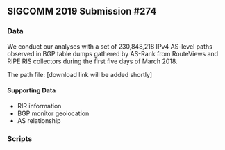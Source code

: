 ## SIGCOMM 2019 Submission #274 ##

### Data ###
We conduct our analyses with a set of 230,848,218 IPv4 AS-level paths observed in BGP table dumps gathered by AS-Rank from RouteViews and RIPE RIS collectors during the first five days of March 2018.

The path file: [download link will be added shortly]

#### Supporting Data ####
* RIR information
* BGP monitor geolocation
* AS relationship


### Scripts ###
